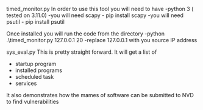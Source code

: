timed_monitor.py
In order to use this tool you will need to have
  -python 3 ( tested on 3.11.0)
  -you will need scapy
      - pip install scapy
  -you will need psutil
      - pip install psutil


Once installed you will run the code from the directory
  -python .\timed_monitor.py 127.0.0.1 20
  -replace 127.0.0.1 with you source IP address


sys_eval.py
This is pretty straight forward. It will get a list of 
  - startup program
  - installed programs
  - scheduled task
  - services

It also demonstrates how the mames of software can be submitted to NVD to find vulnerabilities
